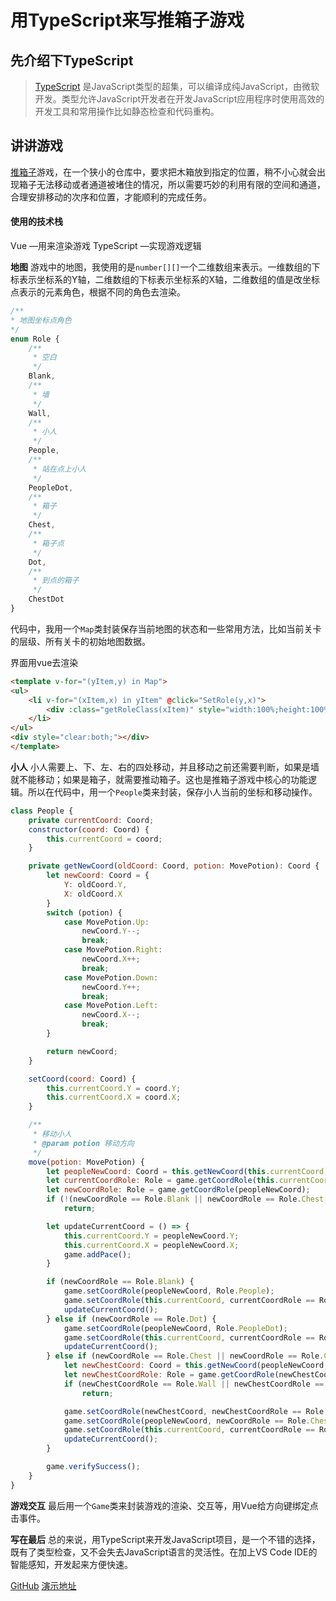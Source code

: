 # 用TypeScript来写推箱子游戏
## 先介绍下TypeScript
> [TypeScript](https://www.tslang.cn/index.html) 是JavaScript类型的超集，可以编译成纯JavaScript，由微软开发。类型允许JavaScript开发者在开发JavaScript应用程序时使用高效的开发工具和常用操作比如静态检查和代码重构。  

## 讲讲游戏
[推箱子](https://baike.baidu.com/item/%E6%8E%A8%E7%AE%B1%E5%AD%90/9932066?fr=aladdin)游戏，在一个狭小的仓库中，要求把木箱放到指定的位置，稍不小心就会出现箱子无法移动或者通道被堵住的情况，所以需要巧妙的利用有限的空间和通道，合理安排移动的次序和位置，才能顺利的完成任务。

#### 使用的技术栈
Vue —用来渲染游戏
TypeScript —实现游戏逻辑

**地图**
游戏中的地图，我使用的是`number[][]`一个二维数组来表示。一维数组的下标表示坐标系的Y轴，二维数组的下标表示坐标系的X轴，二维数组的值是改坐标点表示的元素角色，根据不同的角色去渲染。
```javascript
/**
* 地图坐标点角色
*/
enum Role {
    /**
     * 空白
     */
    Blank,
    /**
     * 墙
     */
    Wall,
    /**
     * 小人
     */
    People,
    /**
     * 站在点上小人
     */
    PeopleDot,
    /**
     * 箱子
     */
    Chest,
    /**
     * 箱子点
     */
    Dot,
    /**
     * 到点的箱子
     */
    ChestDot
}
```

代码中，我用一个`Map`类封装保存当前地图的状态和一些常用方法，比如当前关卡的层级、所有关卡的初始地图数据。

界面用vue去渲染
```html
<template v-for="(yItem,y) in Map">
<ul>
    <li v-for="(xItem,x) in yItem" @click="SetRole(y,x)">
        <div :class="getRoleClass(xItem)" style="width:100%;height:100%;" :title="xItem" :key="y + '-' + x"></div>
    </li>
</ul>
<div style="clear:both;"></div>
</template>
```

**小人**
小人需要上、下、左、右的四处移动，并且移动之前还需要判断，如果是墙就不能移动；如果是箱子，就需要推动箱子。这也是推箱子游戏中核心的功能逻辑。所以在代码中，用一个`People`类来封装，保存小人当前的坐标和移动操作。
```javascript
class People {
    private currentCoord: Coord;
    constructor(coord: Coord) {
        this.currentCoord = coord;
    }

    private getNewCoord(oldCoord: Coord, potion: MovePotion): Coord {
        let newCoord: Coord = {
            Y: oldCoord.Y,
            X: oldCoord.X
        }
        switch (potion) {
            case MovePotion.Up:
                newCoord.Y--;
                break;
            case MovePotion.Right:
                newCoord.X++;
                break;
            case MovePotion.Down:
                newCoord.Y++;
                break;
            case MovePotion.Left:
                newCoord.X--;
                break;
        }

        return newCoord;
    }

    setCoord(coord: Coord) {
        this.currentCoord.Y = coord.Y;
        this.currentCoord.X = coord.X;
    }

    /**
     * 移动小人
     * @param potion 移动方向
     */
    move(potion: MovePotion) {
        let peopleNewCoord: Coord = this.getNewCoord(this.currentCoord, potion);
        let currentCoordRole: Role = game.getCoordRole(this.currentCoord);
        let newCoordRole: Role = game.getCoordRole(peopleNewCoord);
        if (!(newCoordRole == Role.Blank || newCoordRole == Role.Chest || newCoordRole == Role.Dot || newCoordRole == Role.ChestDot))
            return;

        let updateCurrentCoord = () => {
            this.currentCoord.Y = peopleNewCoord.Y;
            this.currentCoord.X = peopleNewCoord.X;
            game.addPace();
        }

        if (newCoordRole == Role.Blank) {
            game.setCoordRole(peopleNewCoord, Role.People);
            game.setCoordRole(this.currentCoord, currentCoordRole == Role.PeopleDot ? Role.Dot : Role.Blank);
            updateCurrentCoord();
        } else if (newCoordRole == Role.Dot) {
            game.setCoordRole(peopleNewCoord, Role.PeopleDot);
            game.setCoordRole(this.currentCoord, currentCoordRole == Role.PeopleDot ? Role.Dot : Role.Blank);
            updateCurrentCoord();
        } else if (newCoordRole == Role.Chest || newCoordRole == Role.ChestDot) {
            let newChestCoord: Coord = this.getNewCoord(peopleNewCoord, potion);
            let newChestCoordRole: Role = game.getCoordRole(newChestCoord);
            if (newChestCoordRole == Role.Wall || newChestCoordRole == Role.ChestDot || newChestCoordRole == Role.Chest)
                return;

            game.setCoordRole(newChestCoord, newChestCoordRole == Role.Dot ? Role.ChestDot : Role.Chest);
            game.setCoordRole(peopleNewCoord, newCoordRole == Role.ChestDot ? Role.PeopleDot : Role.People);
            game.setCoordRole(this.currentCoord, currentCoordRole == Role.PeopleDot ? Role.Dot : Role.Blank);
            updateCurrentCoord();
        }

        game.verifySuccess();
    }
}
```

**游戏交互**
最后用一个`Game`类来封装游戏的渲染、交互等，用Vue给方向键绑定点击事件。

**写在最后**
总的来说，用TypeScript来开发JavaScript项目，是一个不错的选择，既有了类型检查，又不会失去JavaScript语言的灵活性。在加上VS Code IDE的智能感知，开发起来方便快速。

[GitHub](https://github.com/ntzw/ChestGame)
[演示地址](https://blog.animebz.com/game/chest.html)
